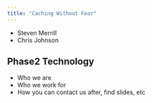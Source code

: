```yaml
---
title: "Caching Without Fear"
---
```


* Steven Merrill
* Chris Johnson

## Phase2 Technology

<div class="presenter-note">
  <ul>
    <li>Who we are</li>
    <li>Who we work for</li>
    <li>How you can contact us after, find slides, etc</li>
  </ul>
</div>